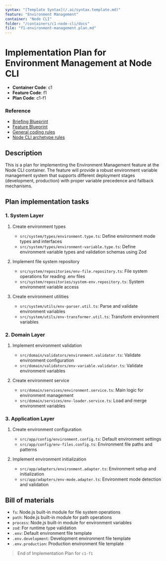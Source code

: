 ```yaml
---
syntax: "[Template Syntax](/.ai/syntax.template.md)"
feature: "Environment Management"
container: "Node CLI"
folder: "/containers/c1-node-cli/docs"
file: "f1-environment-management.plan.md"
---
```


# Implementation Plan for Environment Management at Node CLI

- **Container Code**: c1
- **Feature Code**: f1
- **Plan Code**: c1-f1

### Reference

- [Briefing Blueprint](/docs/briefing.blueprint.md)
- [Feature Blueprint](/docs/f1-environment-management.blueprint.md)
- [General coding rules](/containers/c1-node-cli/.ai/rules/0-typescript.rules.md)  
- [Node CLI archetype rules](/containers/c1-node-cli/.ai/rules/1-node-cli.rules.md)

## Description  

This is a plan for implementing the Environment Management feature at the Node CLI container. The feature will provide a robust environment variable management system that supports different deployment stages (development, production) with proper variable precedence and fallback mechanisms.

## Plan implementation tasks

### 1. System Layer

1. Create environment types
   - `src/system/types/environment.type.ts`: Define environment mode types and interfaces
   - `src/system/types/environment-variable.type.ts`: Define environment variable types and validation schemas using Zod

2. Implement file system repository
   - `src/system/repositories/env-file.repository.ts`: File system operations for reading .env files
   - `src/system/repositories/system-env.repository.ts`: System environment variable access

3. Create environment utilities
   - `src/system/utils/env-parser.util.ts`: Parse and validate environment variables
   - `src/system/utils/env-transformer.util.ts`: Transform environment variables

### 2. Domain Layer

1. Implement environment validation
   - `src/domain/validators/environment.validator.ts`: Validate environment configuration
   - `src/domain/validators/env-variable.validator.ts`: Validate environment variables

2. Create environment service
   - `src/domain/services/environment.service.ts`: Main logic for environment management
   - `src/domain/services/env-loader.service.ts`: Load and merge environment variables

### 3. Application Layer

1. Create environment configuration
   - `src/app/config/environment.config.ts`: Default environment settings
   - `src/app/config/env-files.config.ts`: Environment file paths and patterns

2. Implement environment initialization
   - `src/app/adapters/environment.adapter.ts`: Environment setup and initialization
   - `src/app/adapters/env-mode.adapter.ts`: Environment mode detection and validation

## Bill of materials

- `fs`: Node.js built-in module for file system operations
- `path`: Node.js built-in module for path operations
- `process`: Node.js built-in module for environment variables
- `zod`: For runtime type validation
- `.env`: Default environment file template
- `.env.development`: Development environment file template
- `.env.production`: Production environment file template

> End of Implementation Plan for `c1-f1` 